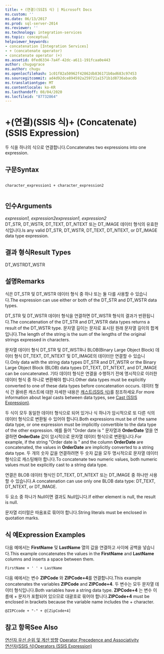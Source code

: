 ```yaml
---
title: + (연결)(SSIS 식) | Microsoft Docs
ms.custom: ''
ms.date: 06/13/2017
ms.prod: sql-server-2014
ms.reviewer: ''
ms.technology: integration-services
ms.topic: conceptual
helpviewer_keywords:
- concatenation [Integration Services]
- + (concatenate operator)
- concatenate operator (+)
ms.assetid: 0fed6334-7a4f-42dc-a611-191fcaa0e443
author: chugugrace
ms.author: chugu
ms.openlocfilehash: 1c01f82a50962f42862db836171b0ad683c97453
ms.sourcegitcommit: ad4d92dce894592a259721a1571b1d8736abacdb
ms.translationtype: MT
ms.contentlocale: ko-KR
ms.lasthandoff: 08/04/2020
ms.locfileid: "87732864"
---
```

# <a name="-concatenate-ssis-expression"></a><span data-ttu-id="c73d6-102">+(연결)(SSIS 식)</span><span class="sxs-lookup"><span data-stu-id="c73d6-102">+ (Concatenate) (SSIS Expression)</span></span>
  <span data-ttu-id="c73d6-103">두 식을 하나의 식으로 연결합니다.</span><span class="sxs-lookup"><span data-stu-id="c73d6-103">Concatenates two expressions into one expression.</span></span>  
  
## <a name="syntax"></a><span data-ttu-id="c73d6-104">구문</span><span class="sxs-lookup"><span data-stu-id="c73d6-104">Syntax</span></span>  
  
```  
  
character_expression1 + character_expression2  
  
```  
  
## <a name="arguments"></a><span data-ttu-id="c73d6-105">인수</span><span class="sxs-lookup"><span data-stu-id="c73d6-105">Arguments</span></span>  
 <span data-ttu-id="c73d6-106">*expression1, expression2*</span><span class="sxs-lookup"><span data-stu-id="c73d6-106">*expression1, expression2*</span></span>  
 <span data-ttu-id="c73d6-107">DT_STR, DT_WSTR, DT_TEXT, DT_NTEXT 또는 DT_IMAGE 데이터 형식의 유효한 식입니다.</span><span class="sxs-lookup"><span data-stu-id="c73d6-107">Is any valid DT_STR, DT_WSTR, DT_TEXT, DT_NTEXT, or DT_IMAGE data type expression.</span></span>  
  
## <a name="result-types"></a><span data-ttu-id="c73d6-108">결과 형식</span><span class="sxs-lookup"><span data-stu-id="c73d6-108">Result Types</span></span>  
 <span data-ttu-id="c73d6-109">DT_WSTR</span><span class="sxs-lookup"><span data-stu-id="c73d6-109">DT_WSTR</span></span>  
  
## <a name="remarks"></a><span data-ttu-id="c73d6-110">설명</span><span class="sxs-lookup"><span data-stu-id="c73d6-110">Remarks</span></span>  
 <span data-ttu-id="c73d6-111">식은 DT_STR 및 DT_WSTR 데이터 형식 중 하나 또는 둘 다를 사용할 수 있습니다.</span><span class="sxs-lookup"><span data-stu-id="c73d6-111">The expression can use either or both of the DT_STR and DT_WSTR data types.</span></span>  
  
 <span data-ttu-id="c73d6-112">DT_STR 및 DT_WSTR 데이터 형식을 연결하면 DT_WSTR 형식의 결과가 반환됩니다.</span><span class="sxs-lookup"><span data-stu-id="c73d6-112">The concatenation of the DT_STR and DT_WSTR data types returns a result of the DT_WSTR type.</span></span> <span data-ttu-id="c73d6-113">문자열 길이는 문자로 표시된 원래 문자열 길이의 합계입니다.</span><span class="sxs-lookup"><span data-stu-id="c73d6-113">The length of the string is the sum of the lengths of the original strings expressed in characters.</span></span>  
  
 <span data-ttu-id="c73d6-114">문자열 데이터 형식 DT_STR 및 DT_WSTR나 BLOB(Binary Large Object Block) 데이터 형식 DT_TEXT, DT_NTEXT 및 DT_IMAGE의 데이터만 연결할 수 있습니다.</span><span class="sxs-lookup"><span data-stu-id="c73d6-114">Only data with the string data types DT_STR and DT_WSTR or the Binary Large Object Block (BLOB) data types DT_TEXT, DT_NTEXT, and DT_IMAGE can be concatenated.</span></span> <span data-ttu-id="c73d6-115">기타 데이터 형식은 연결을 수행하기 전에 명시적으로 이러한 데이터 형식 중 하나로 변환해야 합니다.</span><span class="sxs-lookup"><span data-stu-id="c73d6-115">Other data types must be explicitly converted to one of these data types before concatenation occurs.</span></span> <span data-ttu-id="c73d6-116">데이터 형식 간 올바른 캐스트에 대한 자세한 내용은 [캐스트&#40;SSIS 식&#41;](cast-ssis-expression.md)를 참조하세요.</span><span class="sxs-lookup"><span data-stu-id="c73d6-116">For more information about legal casts between data types, see [Cast &#40;SSIS Expression&#41;](cast-ssis-expression.md).</span></span>  
  
 <span data-ttu-id="c73d6-117">두 식이 모두 동일한 데이터 형식으로 되어 있거나 식 하나가 암시적으로 또 다른 식의 데이터 형식으로 변환될 수 있어야 합니다.</span><span class="sxs-lookup"><span data-stu-id="c73d6-117">Both expressions must be of the same data type, or one expression must be implicitly convertible to the data type of the other expression.</span></span> <span data-ttu-id="c73d6-118">예를 들어 "Order date is " 문자열과 **OrderDate** 열을 연결하면 **OrderDate** 값이 암시적으로 문자열 데이터 형식으로 변환됩니다.</span><span class="sxs-lookup"><span data-stu-id="c73d6-118">For example, if the string "Order date is " and the column **OrderDate** are concatenated, the values in **OrderDate** are implicitly converted to a string data type.</span></span> <span data-ttu-id="c73d6-119">두 개의 숫자 값을 연결하려면 두 숫자 값을 모두 명시적으로 문자열 데이터 형식으로 캐스팅해야 합니다.</span><span class="sxs-lookup"><span data-stu-id="c73d6-119">To concatenate two numeric values, both numeric values must be explicitly cast to a string data type.</span></span>  
  
 <span data-ttu-id="c73d6-120">연결은 BLOB 데이터 형식인 DT_TEXT, DT_NTEXT 또는 DT_IMAGE 중 하나만 사용할 수 있습니다.</span><span class="sxs-lookup"><span data-stu-id="c73d6-120">A concatenation can use only one BLOB data type: DT_TEXT, DT_NTEXT, or DT_IMAGE.</span></span>  
  
 <span data-ttu-id="c73d6-121">두 요소 중 하나가 Null이면 결과도 Null입니다.</span><span class="sxs-lookup"><span data-stu-id="c73d6-121">If either element is null, the result is null.</span></span>  
  
 <span data-ttu-id="c73d6-122">문자열 리터럴은 따옴표로 묶어야 합니다.</span><span class="sxs-lookup"><span data-stu-id="c73d6-122">String literals must be enclosed in quotation marks.</span></span>  
  
## <a name="expression-examples"></a><span data-ttu-id="c73d6-123">식 예</span><span class="sxs-lookup"><span data-stu-id="c73d6-123">Expression Examples</span></span>  
 <span data-ttu-id="c73d6-124">다음 예에서는 **FirstName** 및 **LastName** 열의 값을 연결하고 사이에 공백을 넣습니다.</span><span class="sxs-lookup"><span data-stu-id="c73d6-124">This example concatenates the values in the **FirstName** and **LastName** columns and inserts a space between them.</span></span>  
  
```  
FirstName + ' ' + LastName  
```  
  
 <span data-ttu-id="c73d6-125">다음 예에서는 변수 **ZIPCode** 와 **ZIPCode+4**를 연결합니다.</span><span class="sxs-lookup"><span data-stu-id="c73d6-125">This example concatenates the variables **ZIPCode** and **ZIPCode+4**.</span></span> <span data-ttu-id="c73d6-126">두 변수는 모두 문자열 데이터 형식입니다.</span><span class="sxs-lookup"><span data-stu-id="c73d6-126">Both variables have a string data type.</span></span> <span data-ttu-id="c73d6-127">**ZIPCode+4** 는 변수 이름에 + 문자가 포함되어 있으므로 대괄호로 묶어야 합니다.</span><span class="sxs-lookup"><span data-stu-id="c73d6-127">**ZIPCode+4** must be enclosed in brackets because the variable name includes the + character.</span></span>  
  
```  
@ZIPCcode + "-" + @[ZipCode+4]  
```  
  
## <a name="see-also"></a><span data-ttu-id="c73d6-128">참고 항목</span><span class="sxs-lookup"><span data-stu-id="c73d6-128">See Also</span></span>  
 <span data-ttu-id="c73d6-129">[연산자 우선 순위 및 계산 방향](operator-precedence-and-associativity.md) </span><span class="sxs-lookup"><span data-stu-id="c73d6-129">[Operator Precedence and Associativity](operator-precedence-and-associativity.md) </span></span>  
 [<span data-ttu-id="c73d6-130">연산자&#40;SSIS 식&#41;</span><span class="sxs-lookup"><span data-stu-id="c73d6-130">Operators &#40;SSIS Expression&#41;</span></span>](operators-ssis-expression.md)  
  
  
